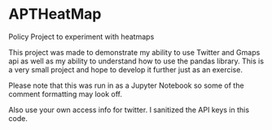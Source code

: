 # APTHeatMap
Policy Project to experiment with heatmaps

This project was made to demonstrate my ability to use Twitter and Gmaps api as well as my ability to understand
how to use the pandas library. This is a very small project and hope to develop it further just as an exercise. 

Please note that this was run in as a Jupyter Notebook so some of the comment formatting may look off. 

Also use your own access info for twitter. I sanitized the API keys in this code. 


